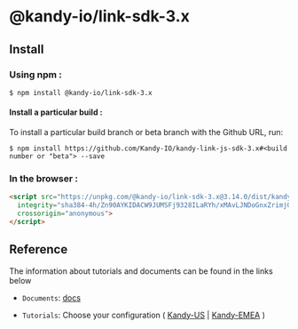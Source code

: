 # @kandy-io/link-sdk-3.x

## Install

### Using npm :

`$ npm install @kandy-io/link-sdk-3.x`

#### Install a particular build :

To install a particular build branch or beta branch with the Github URL, run:

`$ npm install https://github.com/Kandy-IO/kandy-link-js-sdk-3.x#<build number or "beta"> --save`

### In the browser :
```html
<script src="https://unpkg.com/@kandy-io/link-sdk-3.x@3.14.0/dist/kandy.js"
  integrity="sha384-4h/Zn90AYKIDACW9JUMSFj9328ILaRYh/xMAvLJNDoGnxZrimjOvNyFNc9xCFscj"
  crossorigin="anonymous">
</script>
```
## Reference

The information about tutorials and documents can be found in the links below

* `Documents`: [docs](https://kandy-io.github.io/kandy-link-js-sdk-3.x/docs)

* `Tutorials`: Choose your configuration ( [Kandy-US](https://kandy-io.github.io/kandy-link-js-sdk-3.x/tutorials/?SUBSCRIPTIONFQDN=spidr-ucc.genband.com&WEBSOCKETFQDN=spidr-ucc.genband.com&KANDYTURN2=turns:turn-ucc-2.genband.com:443?transport=tcp&KANDYTURN1=turns:turn-ucc-1.genband.com:443?transport=tcp&KANDYSTUN1=stun:turn-ucc-1.genband.com:3478?transport=udp&KANDYSTUN2=stun:turn-ucc-2.genband.com:3478?transport=udp#/Configurations) | [Kandy-EMEA](https://kandy-io.github.io/kandy-link-js-sdk-3.x/tutorials/?SUBSCRIPTIONFQDN=spidr-em.genband.com&WEBSOCKETFQDN=spidr-em.genband.com&KANDYTURN2=turns:turn-em-2.genband.com:443?transport=tcp&KANDYTURN1=turns:turn-em-1.genband.com:443?transport=tcp&KANDYSTUN1=stun:turn-em-1.genband.com:3478?transport=udp&KANDYSTUN2=stun:turn-em-2.genband.com:3478?transport=udp#/Configurations) )
